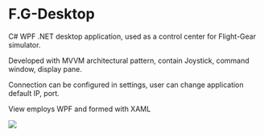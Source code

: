 # F.G-Desktop

<p> C# WPF .NET desktop application, used as a control center for Flight-Gear simulator. </p>
<p> Developed with MVVM architectural pattern, contain Joystick, command window, display pane. </p>
<p> Connection can be configured in settings, user can change application default IP, port. </p>
<p> View employs WPF and formed with XAML </p>

![](flight.gif)
